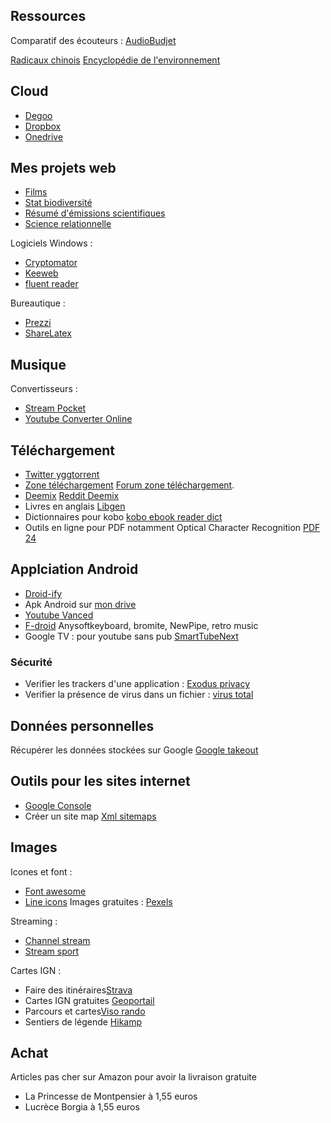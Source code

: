 ## Ressources 

Comparatif des écouteurs : [AudioBudjet](https://audiobudget.com/leaderboard/iem)

[Radicaux chinois](https://ltl-chinois.fr/radicaux-chinois/)
[Encyclopédie de l'environnement](https://www.encyclopedie-environnement.org/)

## Cloud

* [Degoo](https://degoo.com/me)
* [Dropbox](https://www.dropbox.com/home)
* [Onedrive](https://onedrive.live.com/)
    
## Mes projets web

* [Films](https://gdemare.shinyapps.io/movie_dashboard/)
* [Stat biodiversité](https://raw.githack.com/gdemare/projet/master/ecologie/biodiversite.html)
* [Résumé d'émissions scientifiques](https://taxonomie.github.io/)
* [Science relationnelle](https://raw.githack.com/gdemare/science/master/index.html)

Logiciels Windows :
* [Cryptomator](https://cryptomator.org/downloads/)
* [Keeweb](https://keeweb.info/)
* [fluent reader](https://github.com/yang991178/fluent-reader/releases)

Bureautique :
* [Prezzi](https://prezi.com/fr/)
* [ShareLatex](https://fr.sharelatex.com)

## Musique

Convertisseurs :
* [Stream Pocket](http://streampocket.net/)
* [Youtube Converter Online](https://clouddownloader.net)

## Téléchargement

* [Twitter yggtorrent](https://mamot.fr/@YggTorrent)
* [Zone téléchargement](https://zone-telechargement.cam/) [Forum zone téléchargement](https://www.forumzt.com/).
* [Deemix](https://www.reddit.com/r/deemix/) [Reddit Deemix](https://www.reddit.com/r/deemix/)
* Livres en anglais [Libgen](http://libgen.rs/)
* Dictionnaires pour kobo [kobo ebook reader dict](https://github.com/BoboTiG/ebook-reader-dict)
* Outils en ligne pour PDF notamment Optical Character Recognition [PDF 24](https://tools.pdf24.org/fr/)

## Applciation Android

* [Droid-ify](https://f-droid.org/en/packages/com.looker.droidify/)
* Apk Android sur [mon drive](https://onedrive.live.com/?id=C0433D28E5866ECA%216326&cid=C0433D28E5866ECA)
* [Youtube Vanced](https://vancedapp.com/)
* [F-droid](https://f-droid.org/)
Anysoftkeyboard, bromite, NewPipe, retro music
* Google TV : pour youtube sans pub [SmartTubeNext](https://github.com/yuliskov/SmartTubeNext#readme)

### Sécurité

* Verifier les trackers d'une application : [Exodus privacy](https://reports.exodus-privacy.eu.org/fr/)
* Verifier la présence de virus dans un fichier : [virus total](https://www.virustotal.com/)

## Données personnelles

Récupérer les données stockées sur Google [Google takeout](takeout.google.com/settings/takeout)

## Outils pour les sites internet

* [Google Console](https://search.google.com/search-console)
* Créer un site map [Xml sitemaps](https://www.xml-sitemaps.com/)

## Images

Icones et font :
* [Font awesome](https://fontawesome.com/)
* [Line icons](https://lineicons.com/icons/?type=free)
Images gratuites : [Pexels](https://www.pexels.com/)

Streaming :

* [Channel stream](http://channelstream.club/)
* [Stream sport](https://www.streamonsport.info/)

Cartes IGN :

* Faire des itinéraires[Strava](https://www.strava.com/)
* Cartes IGN gratuites [Geoportail](https://www.geoportail.gouv.fr/carte) 
* Parcours et cartes[Viso rando](https://www.visorando.com/)
* Sentiers de légende [Hikamp](http://www.hikamp.com/)

## Achat

Articles pas cher sur Amazon pour avoir la livraison gratuite
* La Princesse de Montpensier à 1,55 euros
* Lucrèce Borgia à 1,55 euros
